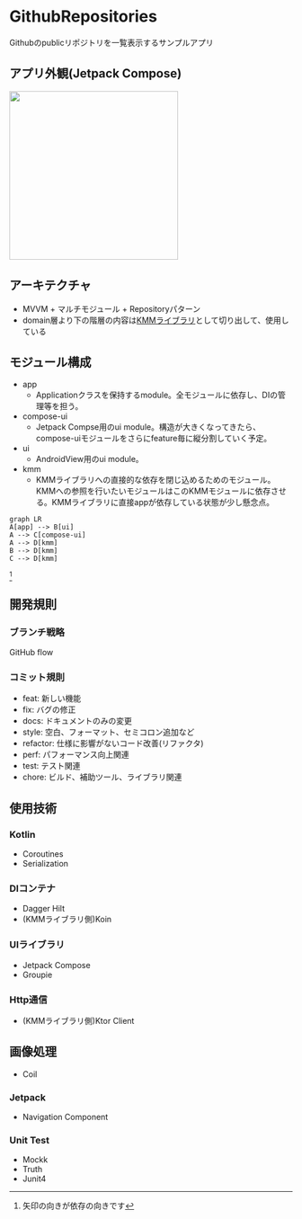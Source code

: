 # GithubRepositories

Githubのpublicリポジトリを一覧表示するサンプルアプリ

## アプリ外観(Jetpack Compose)
<img width="300" src="https://user-images.githubusercontent.com/77588574/231629242-276363ef-1fcf-4a30-9399-ba79aa23361e.gif"/>

## アーキテクチャ

- MVVM + マルチモジュール + Repositoryパターン
- domain層より下の階層の内容は[KMMライブラリ](https://github.com/nemo-855/GithubRepositories-KMM)として切り出して、使用している

## モジュール構成
- app
  - Applicationクラスを保持するmodule。全モジュールに依存し、DIの管理等を担う。
- compose-ui
  - Jetpack Compse用のui module。構造が大きくなってきたら、compose-uiモジュールをさらにfeature毎に縦分割していく予定。
- ui
  - AndroidView用のui module。
- kmm
  - KMMライブラリへの直接的な依存を閉じ込めるためのモジュール。KMMへの参照を行いたいモジュールはこのKMMモジュールに依存させる。KMMライブラリに直接appが依存している状態が少し懸念点。
  
```mermaid
graph LR
A[app] --> B[ui]
A --> C[compose-ui]
A --> D[kmm]
B --> D[kmm]
C --> D[kmm]
```
[^1]
[^1]: 矢印の向きが依存の向きです


## 開発規則

### ブランチ戦略

GitHub flow

### コミット規則

- feat: 新しい機能
- fix: バグの修正
- docs: ドキュメントのみの変更
- style: 空白、フォーマット、セミコロン追加など
- refactor: 仕様に影響がないコード改善(リファクタ)
- perf: パフォーマンス向上関連
- test: テスト関連
- chore: ビルド、補助ツール、ライブラリ関連

## 使用技術

### Kotlin
- Coroutines
- Serialization

### DIコンテナ
- Dagger Hilt
- (KMMライブラリ側)Koin

### UIライブラリ
- Jetpack Compose
- Groupie

### Http通信
- (KMMライブラリ側)Ktor Client

## 画像処理
- Coil

### Jetpack
- Navigation Component

### Unit Test
- Mockk
- Truth
- Junit4

 
    
